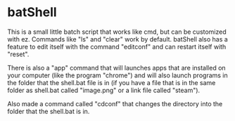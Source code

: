 # batShell
This is a small little batch script that works like cmd, but can be customized with ez. Commands like "ls" and "clear" work by default. batShell also has a feature to edit itself with the command "editconf" and can restart itself with "reset". 

There is also a "app" command that will launches apps that are installed on your computer (like the program "chrome") and will also launch programs in the folder that the shell.bat file is in (if you have a file that is in the same folder as shell.bat called "image.png" or a link file called "steam"). 

Also made a command called "cdconf" that changes the directory into the folder that the shell.bat is in.
